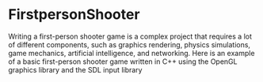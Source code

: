 # FirstpersonShooter
Writing a first-person shooter game is a complex project that requires a lot of different components, such as graphics rendering, physics simulations, game mechanics, artificial intelligence, and networking. Here is an example of a basic first-person shooter game written in C++ using the OpenGL graphics library and the SDL input library
